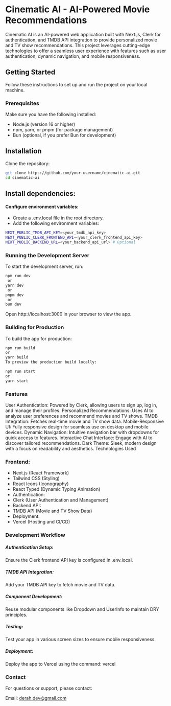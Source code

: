 # Cinematic AI - AI-Powered Movie Recommendations

Cinematic AI is an AI-powered web application built with Next.js, Clerk for authentication, and TMDB API integration to provide personalized movie and TV show recommendations. This project leverages cutting-edge technologies to offer a seamless user experience with features such as user authentication, dynamic navigation, and mobile responsiveness.

## Getting Started

Follow these instructions to set up and run the project on your local machine.

### Prerequisites
Make sure you have the following installed:

- Node.js (version 16 or higher)
- npm, yarn, or pnpm (for package management)
- Bun (optional, if you prefer Bun for development)

## Installation
 Clone the repository:
```sh
git clone https://github.com/your-username/cinematic-ai.git
cd cinematic-ai
```

## Install dependencies:

#### Configure environment variables:
- Create a .env.local file in the root directory.
- Add the following environment variables:
```sh
NEXT_PUBLIC_TMDB_API_KEY=<your_tmdb_api_key>
NEXT_PUBLIC_CLERK_FRONTEND_API=<your_clerk_frontend_api_key>
NEXT_PUBLIC_BACKEND_URL=<your_backend_api_url> # Optional
```

### Running the Development Server
To start the development server, run:
```sh
npm run dev
 or
yarn dev
 or
pnpm dev
 or
bun dev
```

Open http://localhost:3000 in your browser to view the app.

### Building for Production
To build the app for production:
```sh
npm run build
or
yarn build
To preview the production build locally:

npm run start
or
yarn start
```
### Features

User Authentication: Powered by Clerk, allowing users to sign up, log in, and manage their profiles.
Personalized Recommendations: Uses AI to analyze user preferences and recommend movies and TV shows.
TMDB Integration: Fetches real-time movie and TV show data.
Mobile-Responsive UI: Fully responsive design for seamless use on desktop and mobile devices.
Dynamic Navigation: Intuitive navigation bar with dropdowns for quick access to features.
Interactive Chat Interface: Engage with AI to discover tailored recommendations.
Dark Theme: Sleek, modern design with a focus on readability and aesthetics.
Technologies Used

### Frontend:
- Next.js (React Framework)
- Tailwind CSS (Styling)
- React Icons (Iconography)
- React Typed (Dynamic Typing Animation)
- Authentication:
- Clerk (User Authentication and Management)
- Backend API:
- TMDB API (Movie and TV Show Data)
- Deployment:
- Vercel (Hosting and CI/CD)


### Development Workflow

##### Authentication Setup:
Ensure the Clerk frontend API key is configured in .env.local.

##### TMDB API Integration:
Add your TMDB API key to fetch movie and TV data.

##### Component Development:
Reuse modular components like Dropdown and UserInfo to maintain DRY principles.

##### Testing:
Test your app in various screen sizes to ensure mobile responsiveness.

##### Deployment:
Deploy the app to Vercel using the command:
vercel

### Contact

For questions or support, please contact:

Email: derah.dev@gmail.com
